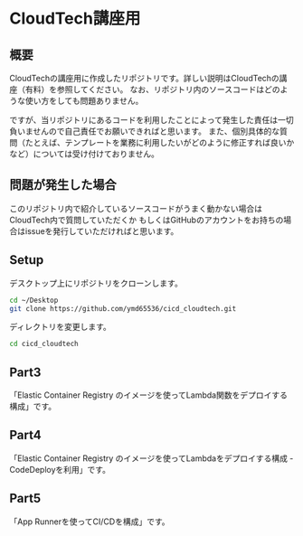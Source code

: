 # CloudTech講座用

## 概要

CloudTechの講座用に作成したリポジトリです。詳しい説明はCloudTechの講座（有料）を参照してください。
なお、リポジトリ内のソースコードはどのような使い方をしても問題ありません。

ですが、当リポジトリにあるコードを利用したことによって発生した責任は一切負いませんので自己責任でお願いできればと思います。
また、個別具体的な質問（たとえば、テンプレートを業務に利用したいがどのように修正すれば良いかなど）については受け付けておりません。

## 問題が発生した場合

このリポジトリ内で紹介しているソースコードがうまく動かない場合はCloudTech内で質問していただくか
もしくはGitHubのアカウントをお持ちの場合はissueを発行していただければと思います。

## Setup

デスクトップ上にリポジトリをクローンします。

```bash
cd ~/Desktop
git clone https://github.com/ymd65536/cicd_cloudtech.git
```

ディレクトリを変更します。

```bash
cd cicd_cloudtech
```

## Part3

「Elastic Container Registry のイメージを使ってLambda関数をデプロイする構成」です。

## Part4

「Elastic Container Registry のイメージを使ってLambdaをデプロイする構成 - CodeDeployを利用」です。

## Part5

「App Runnerを使ってCI/CDを構成」です。
